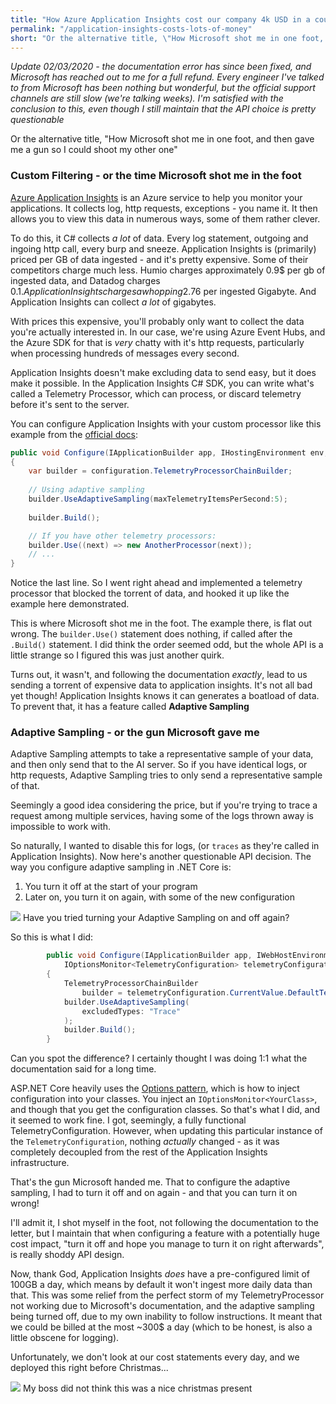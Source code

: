 ```yaml
---
title: "How Azure Application Insights cost our company 4k USD in a couple of weeks"
permalink: "/application-insights-costs-lots-of-money"
short: "Or the alternative title, \"How Microsoft shot me in one foot, and then gave me a gun so I could shoot my other one\""
---
```


*Update 02/03/2020 - the documentation error has since been fixed, and Microsoft has reached out to me for a full refund.
Every engineer I've talked to from Microsoft has been nothing but wonderful, but the official support channels are still slow (we're talking weeks).
I'm satisfied with the conclusion to this, even though I still maintain that the API choice is pretty questionable*


Or the alternative title, "How Microsoft shot me in one foot, and then gave me a gun so I could shoot my other one"

### Custom Filtering - or the time Microsoft shot me in the foot
[Azure Application Insights](https://docs.microsoft.com/en-us/azure/azure-monitor/app/app-insights-overview) is an Azure service to help you monitor your applications. It collects log, http requests, exceptions - you name it. It then allows you to view this data in numerous ways, some of them rather clever.

To do this, it C# collects *a lot* of data. Every log statement, outgoing and ingoing http call, every burp and sneeze. Application Insights is (primarily) priced per GB of data ingested - and it's pretty expensive. Some of their competitors charge much less. Humio charges approximately 0.9$ per gb of ingested data, and Datadog charges 0.1$. Application Insights charges a whopping 2.76$ per ingested Gigabyte. And Application Insights can collect *a lot* of gigabytes.

With prices this expensive, you'll probably only want to collect the data you're actually interested in. In our case, we're using Azure Event Hubs, and the Azure SDK for that is *very* chatty with it's http requests, particularly when processing hundreds of messages every second.

Application Insights doesn't make excluding data to send easy, but it does make it possible. In the Application Insights C# SDK, you can write what's called a Telemetry Processor, which can process, or discard telemetry before it's sent to the server.


You can configure Application Insights with your custom processor like this example from the [official docs](https://docs.microsoft.com/en-us/azure/azure-monitor/app/sampling#configure-sampling-settings):
```csharp
public void Configure(IApplicationBuilder app, IHostingEnvironment env, TelemetryConfiguration configuration)
{
    var builder = configuration.TelemetryProcessorChainBuilder;
    
    // Using adaptive sampling
    builder.UseAdaptiveSampling(maxTelemetryItemsPerSecond:5);
    
    builder.Build();

    // If you have other telemetry processors:
    builder.Use((next) => new AnotherProcessor(next));
    // ...
}
```
Notice the last line. So I went right ahead and implemented a telemetry processor that blocked the torrent of data, and hooked it up like the example here demonstrated.


This is where Microsoft shot me in the foot. The example there, is flat out wrong. The `builder.Use()` statement does nothing, if called after the `.Build()` statement. I did think the order seemed odd, but the whole API is a little strange so I figured this was just another quirk.

Turns out, it wasn't, and following the documentation *exactly*, lead to us sending a torrent of expensive data to application insights. It's not all bad yet though! Application Insights knows it can generates a boatload of data. To prevent that, it has a feature called **Adaptive Sampling**

### Adaptive Sampling - or the gun Microsoft gave me
Adaptive Sampling attempts to take a representative sample of your data, and then only send that to the AI server. So if you have identical logs, or http requests, Adaptive Sampling tries to only send a representative sample of that. 

Seemingly a good idea considering the price, but if you're trying to trace a request among multiple services,
having some of the logs thrown away is impossible to work with.

So naturally, I wanted to disable this for logs, (or `traces` as they're called in Application Insights). Now here's another questionable API decision. The way you configure adaptive sampling in .NET Core is:

1. You turn it off at the start of your program
2. Later on, you turn it on again, with some of the new configuration 


<div class="img-div-skyscraper">
<img src="{{site.url}}/assets/img/application-insights-doc.png"/>
Have you tried turning your Adaptive Sampling on and off again?
</div>

So this is what I did:

```csharp
        public void Configure(IApplicationBuilder app, IWebHostEnvironment env,
            IOptionsMonitor<TelemetryConfiguration> telemetryConfiguration)
        {
            TelemetryProcessorChainBuilder
                builder = telemetryConfiguration.CurrentValue.DefaultTelemetrySink.TelemetryProcessorChainBuilder;
            builder.UseAdaptiveSampling(
                excludedTypes: "Trace"
            );
            builder.Build();
        }
```

Can you spot the difference? I certainly thought I was doing 1:1 what the documentation said for a long time.

ASP.NET Core heavily uses the [Options pattern](https://docs.microsoft.com/en-us/aspnet/core/fundamentals/configuration/options?view=aspnetcore-3.1), which is how to inject configuration into your classes. You inject an `IOptionsMonitor<YourClass>`, and though that you get the configuration classes. So that's what I did, and it seemed to work fine. I got, seemingly, a fully functional TelemetryConfiguration. However, when updating this particular instance of the `TelemetryConfiguration`, nothing *actually* changed - as it was completely decoupled from the rest of the Application Insights infrastructure.


That's the gun Microsoft handed me. That to configure the adaptive sampling, I had to turn it off and on again - and that you can turn it on wrong!
 
I'll admit it, I shot myself in the foot, not following the documentation to the letter, but I maintain that when configuring a feature with a potentially huge cost impact, "turn it off and hope you manage to turn it on right afterwards", is really shoddy API design. 

Now, thank God, Application Insights *does* have a pre-configured limit of 100GB a day, which means by default it won't ingest more daily data than that. This was some relief from the perfect storm of my TelemetryProcessor not working due to Microsoft's documentation, and the adaptive sampling being turned off, due to my own inability to follow instructions. It meant that we could be billed at the most ~300$ a day (which to be honest, is also a little obscene for logging).  

Unfortunately, we don't look at our cost statements every day, and we deployed this right before Christmas...

<div class="img-div">
<img src="{{site.url}}/assets/img/ai-cost-analysis.png"/>
My boss did not think this was a nice christmas present
</div>
